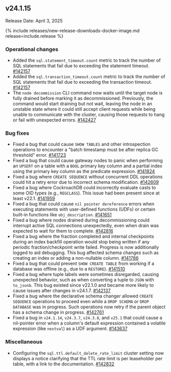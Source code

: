 ## v24.1.15

Release Date: April 3, 2025

{% include releases/new-release-downloads-docker-image.md release=include.release %}

<h3 id="v24-1-15-operational-changes">Operational changes</h3>

- Added the `sql.statement_timeout.count` metric to track the number of SQL statements that fail due to exceeding the statement timeout. [#142157][#142157]
- Added the `sql.transaction_timeout.count` metric to track the number of SQL statements that fail due to exceeding the transaction timeout. [#142157][#142157]
- The `node decommission` CLI command now waits until the target node is fully drained before marking it as decommissioned. Previously, the command would start draining but not wait, leaving the node in an unstable state where it could still accept client requests while being unable to communicate with the cluster, causing those requests to hang or fail with unexpected errors. [#142427][#142427]

<h3 id="v24-1-15-bug-fixes">Bug fixes</h3>

- Fixed a bug that could cause `SHOW TABLES` and other introspection operations to encounter a "batch timestamp must be after replica GC threshold" error. [#141723][#141723]
- Fixed a bug that could cause gateway nodes to panic when performing an `UPSERT` on a table with a `BOOL` primary key column and a partial index using the primary key column as the predicate expression. [#141824][#141824]
- Fixed a bug where `CREATE SEQUENCE` without concurrent DDL operations could hit a retry error due to incorrect schema modification. [#142609][#142609]
- Fixed a bug where CockroachDB could incorrectly evaluate casts to some OID types (e.g., `REGCLASS`). This issue had been present since at least v22.1. [#141959][#141959]
- Fixed a bug that could cause `nil pointer dereference` errors when executing statements with user-defined functions (UDFs) or certain built-in functions like `obj_description`. [#141651][#141651]
- Fixed a bug where nodes drained during decommissioning could interrupt active SQL connections unexpectedly, even when drain was expected to wait for them to complete. [#142816][#142816]
- Fixed a bug where the fraction completed and internal checkpoints during an index backfill operation would stop being written if any periodic fraction/checkpoint write failed. Progress is now additionally logged to aid debugging. This bug affected schema changes such as creating an index or adding a non-nullable column. [#141786][#141786]
- Fixed a bug that could prevent `SHOW CREATE TABLE` from working if a database was offline (e.g., due to a `RESTORE`). [#141510][#141510]
- Fixed a bug where tuple labels were sometimes disregarded, causing unexpected behavior, such as when converting a tuple to `JSON` with `to_jsonb`. This bug existed since v22.1.0 and became more likely to cause issues after changes in v24.1.7. [#142137][#142137]
- Fixed a bug where the declarative schema changer allowed `CREATE SEQUENCE` operations to proceed even while a `DROP SCHEMA` or `DROP DATABASE` was in progress. Such operations now retry if the parent object has a schema change in progress. [#142761][#142761]
- Fixed a bug in `v24.1.14`, `v24.3.7`, `v24.3.8`, and `v25.1` that could cause a nil-pointer error when a column's default expression contained a volatile expression (like `nextval`) as a UDF argument. [#143637][#143637]

<h3 id="v24-1-15-miscellaneous">Miscellaneous</h3>

- Configuring the `sql.ttl.default_delete_rate_limit` cluster setting now displays a notice clarifying that the TTL rate limit is per leaseholder per table, with a link to the documentation. [#142832][#142832]

[#142157]: https://github.com/cockroachdb/cockroach/pull/142157  
[#142427]: https://github.com/cockroachdb/cockroach/pull/142427  
[#141510]: https://github.com/cockroachdb/cockroach/pull/141510  
[#142761]: https://github.com/cockroachdb/cockroach/pull/142761  
[#141824]: https://github.com/cockroachdb/cockroach/pull/141824  
[#141959]: https://github.com/cockroachdb/cockroach/pull/141959  
[#141651]: https://github.com/cockroachdb/cockroach/pull/141651  
[#143637]: https://github.com/cockroachdb/cockroach/pull/143637  
[#142609]: https://github.com/cockroachdb/cockroach/pull/142609  
[#141786]: https://github.com/cockroachdb/cockroach/pull/141786  
[#142832]: https://github.com/cockroachdb/cockroach/pull/142832  
[#141723]: https://github.com/cockroachdb/cockroach/pull/141723  
[#142816]: https://github.com/cockroachdb/cockroach/pull/142816  
[#142137]: https://github.com/cockroachdb/cockroach/pull/142137  
